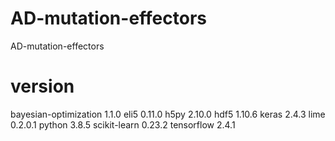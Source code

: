 # AD-mutation-effectors
AD-mutation-effectors


# version
bayesian-optimization     1.1.0
eli5                      0.11.0
h5py                      2.10.0
hdf5                      1.10.6
keras                     2.4.3
lime                      0.2.0.1
python                    3.8.5
scikit-learn              0.23.2
tensorflow                2.4.1

